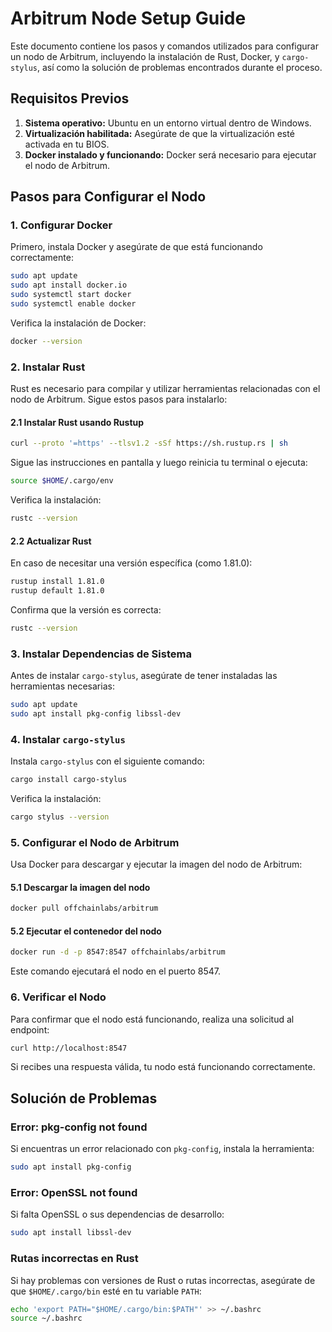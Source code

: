# Arbitrum Node Setup Guide

Este documento contiene los pasos y comandos utilizados para configurar un nodo de Arbitrum, incluyendo la instalación de Rust, Docker, y `cargo-stylus`, así como la solución de problemas encontrados durante el proceso.

## Requisitos Previos

1. **Sistema operativo:** Ubuntu en un entorno virtual dentro de Windows.
2. **Virtualización habilitada:** Asegúrate de que la virtualización esté activada en tu BIOS.
3. **Docker instalado y funcionando:** Docker será necesario para ejecutar el nodo de Arbitrum.

## Pasos para Configurar el Nodo

### **1. Configurar Docker**

Primero, instala Docker y asegúrate de que está funcionando correctamente:

```bash
sudo apt update
sudo apt install docker.io
sudo systemctl start docker
sudo systemctl enable docker
```

Verifica la instalación de Docker:

```bash
docker --version
```

### **2. Instalar Rust**

Rust es necesario para compilar y utilizar herramientas relacionadas con el nodo de Arbitrum. Sigue estos pasos para instalarlo:

#### **2.1 Instalar Rust usando Rustup**

```bash
curl --proto '=https' --tlsv1.2 -sSf https://sh.rustup.rs | sh
```

Sigue las instrucciones en pantalla y luego reinicia tu terminal o ejecuta:

```bash
source $HOME/.cargo/env
```

Verifica la instalación:

```bash
rustc --version
```

#### **2.2 Actualizar Rust**

En caso de necesitar una versión específica (como 1.81.0):

```bash
rustup install 1.81.0
rustup default 1.81.0
```

Confirma que la versión es correcta:

```bash
rustc --version
```

### **3. Instalar Dependencias de Sistema**

Antes de instalar `cargo-stylus`, asegúrate de tener instaladas las herramientas necesarias:

```bash
sudo apt update
sudo apt install pkg-config libssl-dev
```

### **4. Instalar `cargo-stylus`**

Instala `cargo-stylus` con el siguiente comando:

```bash
cargo install cargo-stylus
```

Verifica la instalación:

```bash
cargo stylus --version
```

### **5. Configurar el Nodo de Arbitrum**

Usa Docker para descargar y ejecutar la imagen del nodo de Arbitrum:

#### **5.1 Descargar la imagen del nodo**

```bash
docker pull offchainlabs/arbitrum
```

#### **5.2 Ejecutar el contenedor del nodo**

```bash
docker run -d -p 8547:8547 offchainlabs/arbitrum
```

Este comando ejecutará el nodo en el puerto 8547.

### **6. Verificar el Nodo**

Para confirmar que el nodo está funcionando, realiza una solicitud al endpoint:

```bash
curl http://localhost:8547
```

Si recibes una respuesta válida, tu nodo está funcionando correctamente.

## Solución de Problemas

### **Error: pkg-config not found**

Si encuentras un error relacionado con `pkg-config`, instala la herramienta:

```bash
sudo apt install pkg-config
```

### **Error: OpenSSL not found**

Si falta OpenSSL o sus dependencias de desarrollo:

```bash
sudo apt install libssl-dev
```

### **Rutas incorrectas en Rust**

Si hay problemas con versiones de Rust o rutas incorrectas, asegúrate de que `$HOME/.cargo/bin` esté en tu variable `PATH`:

```bash
echo 'export PATH="$HOME/.cargo/bin:$PATH"' >> ~/.bashrc
source ~/.bashrc
```
